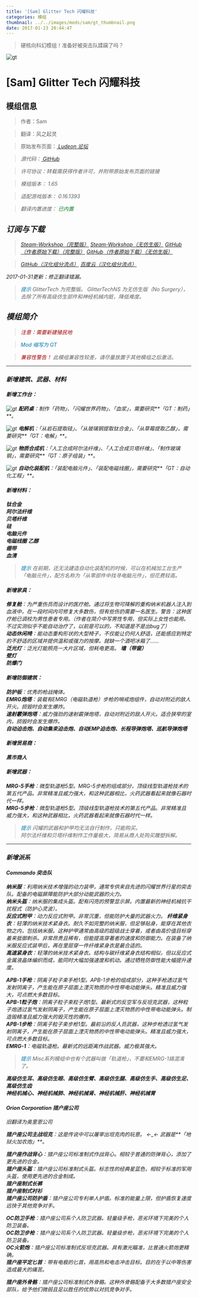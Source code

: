 ```yaml
---
title: '[Sam] Glitter Tech 闪耀科技'
categories: 模组
thumbnail: ../../images/mods/sam/gt_thumbnail.png
date: 2017-01-23 20:44:47
---
```


> 硬核向科幻模组！准备好被突击队蹂躏了吗？

<!--more-->

![gt](../../images/mods/sam/gt.png)

# [Sam] Glitter Tech 闪耀科技

## 模组信息

> 作者：Sam

> 翻译：风之起灵

> 原始发布页面：<a href="https://ludeon.com/forums/index.php?topic=5509.0"><i class="fa fa-link" aria-hidden="true" /> Ludeon 论坛</a>

> 源代码：<a href="https://github.com/sam23694/GlitterTech" ><i class="fa fa-github" aria-hidden="true" /> GitHub</a>

> 许可协议：转载需获得作者许可，并附带原始发布页面的链接

> 模组版本：<i class="fa fa-puzzle-piece" aria-hidden="true"> 1.65</i>

> 适配游戏版本：<i class="fa fa-tag" aria-hidden="true"> 0.16.1393</i>

> 翻译内置进度：<i class="fa fa-check-circle" aria-hidden="true" title="翻译已内置于原作者的模组中，可直接从Steam工坊订阅" style="color:#097c25"> 已内置</i>

## 订阅与下载

> <a href="http://steamcommunity.com/sharedfiles/filedetails/?id=725576127"><i class="fa fa-steam-square" aria-hidden="true" /> Steam-Workshop（完整版）</a>
> <a href="http://steamcommunity.com/sharedfiles/filedetails/?id=725657237"><i class="fa fa-steam-square" aria-hidden="true" /> Steam-Workshop（无仿生版）</a>
> <a href="https://github.com/sam23694/GlitterTech/releases" ><i class="fa fa-github" aria-hidden="true" /> GitHub（作者原始下载）（完整版）</a>
> <a href="https://github.com/sam23694/GlitterTechNS/releases" ><i class="fa fa-github" aria-hidden="true" /> GitHub（作者原始下载）（无仿生版）</a>

> <a href="https://github.com/RimWorld-zh/GlitterTech/releases" ><i class="fa fa-github" aria-hidden="true" /> GitHub（汉化组分流点）</a>
> <a href="http://pan.baidu.com/s/1eSKal14"><i class="fa fa-paw" aria-hidden="true" /> 百度云（汉化组分流点）</a>

2017-01-31更新：修正翻译错漏。

> <i class="fa fa-lightbulb-o" aria-hidden="true" style="color:#0075a9"> 提示</i>
GlitterTech 为完整版。
GlitterTechNS 为无仿生版（No Surgery），去除了所有高级仿生部件和神经机械内脏，降低难度。

## 模组简介

> <i class="fa fa-exclamation-triangle" aria-hidden="true" style="color:#a40000"> 注意：需要新建殖民地</i>

> <i class="fa fa-pencil" aria-hidden="true" style="color:#0075a9"> Mod 缩写为 GT</i>

> <i class="fa fa-exclamation-triangle" aria-hidden="true" style="color:#a40000"> 兼容性警告！</i>
此模组兼容性较差，请尽量放置于其他模组之后激活。

---

### 新增建筑、武器、材料

#### 新增工作台：  

![gt](../../images/mods/sam/TablePharmaceutical.png)
**配药桌**：制作「药物」、「闪耀世界药物」、「血浆」，需要研究**「GT：制药」**。  

![gt](../../images/mods/sam/Electrolyzer.png)
**电解机**：「从岩石提取硅」、「从玻璃钢提取钛合金」、「从草莓提取乙醇」，需要研究**「GT：电解」**。  

![gt](../../images/mods/sam/MatterFab.png)
**物质合成机**：「人工合成阿尔法纤维」、「人工合成贝塔纤维」、「制作玻璃钢」，需要研究**「GT：原子组装」**。  

![gt](../../images/mods/sam/RobAssem.png)
**自动化装配机**：「装配电脑元件」、「装配电磁线圈」，需要研究**「GT：自动化工程」**。  

#### 新增材料：
**钛合金**  
**阿尔法纤维**  
**贝塔纤维**    
**硅**  
**电脑元件**  
**电磁线圈**
**乙醇**  
**绷带**  
**血清**  

> <i class="fa fa-lightbulb-o" aria-hidden="true" style="color:#0075a9"> 提示</i>
在前期，还无法建造自动化装配机的时候，可以在机械加工台生产「电脑元件」，配方名称为「从零部件中找寻电脑元件」，但花费较高。  

#### 新增家具：  
**修复舱**：为严重伤员而设计的医疗舱。通过将生物可降解的重构纳米机器人注入到血液中，在一段时间内可修复大多数伤，但有些伤扔需要一名医生。警告：这种医疗舱已调校为男性患者专用。（作者在简介中写男性专用，但实际上女性也能用。不过实测似乎不能自动治疗了，以前是可以的，不知道是不是出bug了）  
**动态休闲椅**：能动态重构形状的大型椅子，不仅能让仍何人舒适，还能感应到特定的不舒适的区域并提供温和或强力的按摩。就缺一个酒吧冰箱了……  
**泛光灯**：泛光灯能照亮一大片区域，但耗电更高。 
**墙（带窗）**  
**壁灯**   
**防爆门**  

#### 新增防御建筑：  
**防护板**：优秀的枪战掩体。  
**EMRG炮塔**：装载有EMRG（电磁轨道枪）步枪的哨戒炮组件，自动对附近的敌人开火。损毁时会发生爆炸。  
**速射霰弹炮塔**：威力强劲的速射霰弹炮塔，自动对附近的敌人开火。适合狭窄的室内，损毁时会发生爆炸。  
**自动迫击炮、自动集束迫击炮、自动EMP迫击炮、长程导弹炮塔、巡航导弹炮塔**

#### 新增贸易商：  
**黑市商人**  

#### 新增武器：  
**MRG-5手枪**：微型轨道枪5型。MRG-5步枪的组成部分，顶级线型轨道枪技术的第五代产品。非常精准且威力强大，和这种武器相比，火药武器看起来就像石器时代一样。  
**MRG-5步枪**：微型轨道枪5型。顶级线型轨道枪技术的第五代产品。非常精准且威力强大，和这种武器相比，火药武器看起来就像石器时代一样。  

> <i class="fa fa-lightbulb-o" aria-hidden="true" style="color:#0075a9"> 提示</i>
闪耀的武器和护甲均无法自行制作，只能购买。  
阿尔法纤维和贝塔纤维制作工作量极大，简易从商人处购买雕塑拆解。  

---

### 新增派系

#### Commando 突击队

**纳米服**：利用纳米技术增强的动力装甲，通常专供来自先进的闪耀世界行星的突击队。配备的电磁屏障能防护大部分动能武器的火力。  
**纳米头盔**：纳米服的集成头盔。配有闪亮的预警显示屏。内置最新的神经机械抗干扰程式（防护心灵波）。  
**反应式附甲**：动力反应式附甲。非常沉重，但能防护大量的武器火力。
**纤维紧身衣**：轻薄的纳米技术紧身衣。耐久不如完整的纳米服，但足够贴身，能穿在其他衣物之内，包括纳米服。这种护甲通常由高级的超级战士穿着，或者由高价值目标穿着来抵御刺杀。非常昂贵且稀有，但能提高穿著者的速度和防御能力。在装备了纳米服反应式装甲后，再在里层穿一件纤维紧身衣是最合适的。  
**高速紧身衣**：轻薄的纳米技术紧身衣。结构与碳纤维紧身衣结构相似，但以反应式金属液晶体编织而成，能同时大幅加强速度和机动。通过牺牲防御性能大幅提升速度。  

**APB-1手枪**：阴离子粒子束手枪1型。APB-1步枪的组成部分，这种手枪透过氢气发射阴离子，产生能在原子层面上湮灭物质的中性带电动能弹头。精准且威力强大，可点燃大多数目标。  
**APB-1粒子炮**：阴离子粒子束粒子炮1型。最新式的反空军与反坦克武器，这种粒子炮透过氢气发射阴离子，产生能在原子层面上湮灭物质的中性带电动能弹头。制造毁精准且威力强大的毁灭性的爆炸。  
**APB-1步枪**：阴离子粒子束步枪1型。最前沿的反人员武器，这种步枪透过氢气发射阴离子，产生能在原子层面上湮灭物质的中性带电动能弹头。精准且威力强大，可点燃大多数目标。  
**EMRG-1**：电磁轨道枪。最新式的远距离作战武器。威力极其强大。  

> <i class="fa fa-lightbulb-o" aria-hidden="true" style="color:#0075a9"> 提示</i>
Misc系列模组中也有个武器叫做「轨道枪」，不要和EMRG-1搞混淆了。

**高级仿生耳、高级仿生眼、高级仿生臂、高级仿生腿、高级仿生手、高级仿生足、高级仿生齿**  
**神经机械心、神经机械肺、神经机械肾、神经机械肝、神经机械胃**  


#### Orion Corporation 猎户座公司

*旧翻译为奥里恩公司*

**猎户座公司主战坦克**：这是传说中可以屠宰出坦克肉的玩意。 ←_← 武器是**「地狱火加农炮」**。  

**猎户座作战背心**：猎户座公司标准制式作战背心。相较于普通的防弹背心，添加了更先进的合金。  
**猎户座头盔**：猎户座公司标准制式头盔。标志性的经典星蓝色，相较于标准的军用头盔，使用更先进的合金制成。  
**猎户座制式长裤**  
**猎户座制式衬衫**  
**猎户座公司防护盾**：猎户座公司专利单人护盾。标准的能量上限，但护盾恢复速度远快于其他竞争对手。  

**OC防卫手枪**：猎户座公司系个人防卫武器。轻量级手枪，恶劣环境下完美的个人防卫装备。  
**OC防卫步枪**：猎户座公司系个人防卫武器。轻量级步枪，恶劣环境下完美的个人防卫装备。  
**OC火箭炮**：猎户座公司标准制式反坦克武器。具有激光瞄准，比普通火箭炮更精确。  
**猎户座平定匕首**：带有电极的匕首，用高热和电击冲击目标。目的在于以中等伤害造成最大的痛苦。  

**猎户座外骨骼**：猎户座公司标准制式外骨骼。这种外骨骼配备于大多数猎户座安全部队，给予他们微弱且足以胜任的优势以对抗竞争对手。
